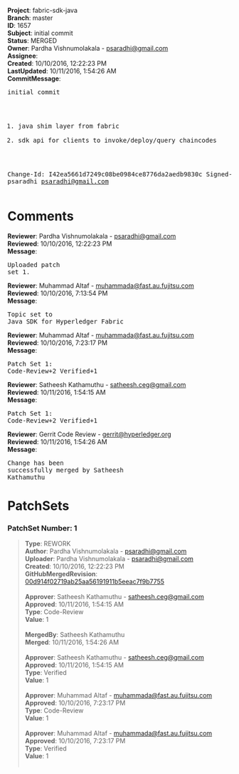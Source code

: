 <strong>Project</strong>: fabric-sdk-java<br><strong>Branch</strong>: master<br><strong>ID</strong>: 1657<br><strong>Subject</strong>: initial commit<br><strong>Status</strong>: MERGED<br><strong>Owner</strong>: Pardha Vishnumolakala - psaradhi@gmail.com<br><strong>Assignee</strong>:<br><strong>Created</strong>: 10/10/2016, 12:22:23 PM<br><strong>LastUpdated</strong>: 10/11/2016, 1:54:26 AM<br><strong>CommitMessage</strong>:<br><pre>initial commit

1) java shim layer from fabric
2) sdk api for clients to invoke/deploy/query chaincodes

Change-Id: I42ea5661d7249c08be0984ce8776da2aedb9830c
Signed-off-by: psaradhi <psaradhi@gmail.com>
</pre><h1>Comments</h1><strong>Reviewer</strong>: Pardha Vishnumolakala - psaradhi@gmail.com<br><strong>Reviewed</strong>: 10/10/2016, 12:22:23 PM<br><strong>Message</strong>: <pre>Uploaded patch set 1.</pre><strong>Reviewer</strong>: Muhammad Altaf - muhammada@fast.au.fujitsu.com<br><strong>Reviewed</strong>: 10/10/2016, 7:13:54 PM<br><strong>Message</strong>: <pre>Topic set to Java SDK for Hyperledger Fabric</pre><strong>Reviewer</strong>: Muhammad Altaf - muhammada@fast.au.fujitsu.com<br><strong>Reviewed</strong>: 10/10/2016, 7:23:17 PM<br><strong>Message</strong>: <pre>Patch Set 1: Code-Review+2 Verified+1</pre><strong>Reviewer</strong>: Satheesh Kathamuthu - satheesh.ceg@gmail.com<br><strong>Reviewed</strong>: 10/11/2016, 1:54:15 AM<br><strong>Message</strong>: <pre>Patch Set 1: Code-Review+2 Verified+1</pre><strong>Reviewer</strong>: Gerrit Code Review - gerrit@hyperledger.org<br><strong>Reviewed</strong>: 10/11/2016, 1:54:26 AM<br><strong>Message</strong>: <pre>Change has been successfully merged by Satheesh Kathamuthu</pre><h1>PatchSets</h1><h3>PatchSet Number: 1</h3><blockquote><strong>Type</strong>: REWORK<br><strong>Author</strong>: Pardha Vishnumolakala - psaradhi@gmail.com<br><strong>Uploader</strong>: Pardha Vishnumolakala - psaradhi@gmail.com<br><strong>Created</strong>: 10/10/2016, 12:22:23 PM<br><strong>GitHubMergedRevision</strong>: [00d914f02719ab25aa56191911b5eeac7f9b7755](https://github.com/hyperledger-gerrit-archive/fabric-sdk-java/commit/00d914f02719ab25aa56191911b5eeac7f9b7755)<br><br><strong>Approver</strong>: Satheesh Kathamuthu - satheesh.ceg@gmail.com<br><strong>Approved</strong>: 10/11/2016, 1:54:15 AM<br><strong>Type</strong>: Code-Review<br><strong>Value</strong>: 1<br><br><strong>MergedBy</strong>: Satheesh Kathamuthu<br><strong>Merged</strong>: 10/11/2016, 1:54:26 AM<br><br><strong>Approver</strong>: Satheesh Kathamuthu - satheesh.ceg@gmail.com<br><strong>Approved</strong>: 10/11/2016, 1:54:15 AM<br><strong>Type</strong>: Verified<br><strong>Value</strong>: 1<br><br><strong>Approver</strong>: Muhammad Altaf - muhammada@fast.au.fujitsu.com<br><strong>Approved</strong>: 10/10/2016, 7:23:17 PM<br><strong>Type</strong>: Code-Review<br><strong>Value</strong>: 1<br><br><strong>Approver</strong>: Muhammad Altaf - muhammada@fast.au.fujitsu.com<br><strong>Approved</strong>: 10/10/2016, 7:23:17 PM<br><strong>Type</strong>: Verified<br><strong>Value</strong>: 1<br><br></blockquote>